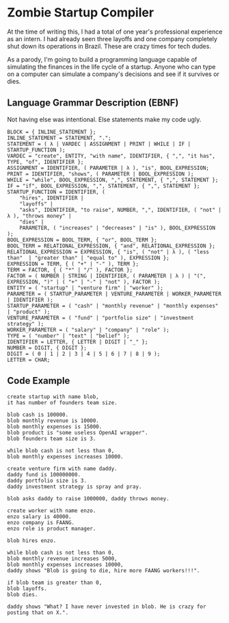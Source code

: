 # Zombie Startup Compiler

At the time of writing this, I had a total of one year's professional experience as an intern. I had already seen three layoffs and one company completely shut down its operations in Brazil. These are crazy times for tech dudes.

As a parody, I'm going to build a programming language capable of simulating the finances in the life cycle of a startup. Anyone who can type on a computer can simulate a company's decisions and see if it survives or dies.

## Language Grammar Description (EBNF)

Not having else was intentional. Else statements make my code ugly.

```
BLOCK = { INLINE_STATEMENT };
INLINE_STATEMENT = STATEMENT, ".";
STATEMENT = ( λ | VARDEC | ASSIGNMENT | PRINT | WHILE | IF | STARTUP_FUNCTION );
VARDEC = "create", ENTITY, "with name", IDENTIFIER, { ",", "it has", TYPE, "of", IDENTIFIER };
ASSIGNMENT = IDENTIFIER, ( PARAMETER | λ ), "is", BOOL_EXPRESSION;
PRINT = IDENTIFIER, "shows", ( PARAMETER | BOOL_EXPRESSION );
WHILE = "while", BOOL_EXPRESSION, ",", STATEMENT, { ",", STATEMENT };
IF = "if", BOOL_EXPRESSION, ",", STATEMENT, { ",", STATEMENT };
STARTUP_FUNCTION = IDENTIFIER, (
    "hires", IDENTIFIER | 
    "layoffs" |
    "asks", IDENTIFIER, "to raise", NUMBER, ",", IDENTIFIER, ( "not" | λ ), "throws money" |
    "dies" |
    PARAMETER, ( "increases" | "decreases" | "is" ), BOOL_EXPRESSION
);
BOOL_EXPRESSION = BOOL_TERM, { "or", BOOL_TERM };
BOOL_TERM = RELATIONAL_EXPRESSION, { "and", RELATIONAL_EXPRESSION };
RELATIONAL_EXPRESSION = EXPRESSION, { "is", ( "not" | λ ), ( "less than"  | "greater than" | "equal to" ), EXPRESSION };
EXPRESSION = TERM, { ( "+" | "-" ), TERM };
TERM = FACTOR, { ( "*" | "/" ), FACTOR };
FACTOR = ( NUMBER | STRING | IDENTIFIER, ( PARAMETER | λ ) | "(", EXPRESSION, ")" | ( "+" | "-" | "not" ), FACTOR ); 
ENTITY = ( "startup" | "venture firm" | "worker" );
PARAMETER = ( STARTUP_PARAMETER | VENTURE_PARAMETER | WORKER_PARAMETER | IDENTIFIER );
STARTUP_PARAMETER = ( "cash" | "monthly revenue" | "monthly expenses" | "product" );
VENTURE_PARAMETER = ( "fund" | "portfolio size" | "investment strategy" );
WORKER_PARAMETER = ( "salary" | "company" | "role" );
TYPE = ( "number" | "text" | "belief" );
IDENTIFIER = LETTER, { LETTER | DIGIT | "_" };
NUMBER = DIGIT, { DIGIT };
DIGIT = ( 0 | 1 | 2 | 3 | 4 | 5 | 6 | 7 | 8 | 9 );
LETTER = CHAR;
```

## Code Example

```
create startup with name blob,
it has number of founders team size.

blob cash is 100000.
blob monthly revenue is 10000.
blob monthly expenses is 15000.
blob product is "some useless OpenAI wrapper".
blob founders team size is 3.

while blob cash is not less than 0,
blob monthly expenses increases 10000.

create venture firm with name daddy.
daddy fund is 100000000.
daddy portfolio size is 3.
daddy investment strategy is spray and pray.

blob asks daddy to raise 1000000, daddy throws money.

create worker with name enzo.
enzo salary is 40000.
enzo company is FAANG.
enzo role is product manager.

blob hires enzo.

while blob cash is not less than 0,
blob monthly revenue increases 5000,
blob monthly expenses increases 10000,
daddy shows "Blob is going to die, hire more FAANG workers!!!".

if blob team is greater than 0,
blob layoffs.
blob dies.

daddy shows "What? I have never invested in blob. He is crazy for posting that on X.".
```